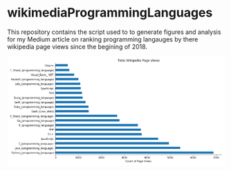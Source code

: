 # wikimediaProgrammingLanguages
This repository contains the script used to to generate figures and analysis for my Medium article on ranking programming langauges by there wikipedia page views since the begining of 2018.  


![Programming Language Plot](https://github.com/pysr1/wikimediaProgrammingLanguages/blob/master/pageviewsbar.png?raw=true)
